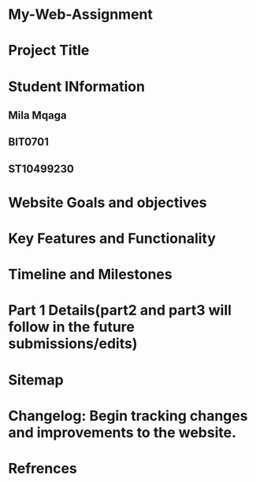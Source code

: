 # My-Web-Assignment
# Project Title
# Student INformation
## Mila Mqaga
## BIT0701
## ST10499230
# Website Goals and objectives
# Key Features and Functionality
# Timeline and Milestones
# Part 1 Details(part2 and part3 will follow in the future submissions/edits)
# Sitemap
# Changelog: Begin tracking changes and improvements to the website.
# Refrences
